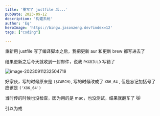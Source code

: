 ```yaml
---
title: '重写了 justfile 后...'
pubDate: 2023-09-12
description: '构建系统'
author: 'Eq'
heroImage: 'https://bingw.jasonzeng.dev?index=12'
tags: ["coding"]

---
```


重新用 justfile 写了编译脚本之后，我把更新 aur 和更新 brew 都写进去了

结果更新之后今天就收到一封邮件，说我 `PKGBIULD` 写错了

![image-20230911232504719](/justfile-email.png)

好家伙，写的时候原来是 `($CARCH)`, 写的时候改成了 `X86_64` , 但是忘记加括号了 应该是 `('X86_64')`

当时传的时候也没检查，因为用的是 mac，也没测试，结果就翻车了 :crying_cat_face:

 引以为戒
